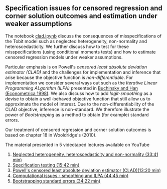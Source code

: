 ## Specification issues for censored regression and corner solution outcomes and estimation under weaker assumptions

The notebook [clad.ipynb](https://github.com/bschjerning/EconometricsB/blob/main/lectures/17_censored_regrssion_clad/clad.ipynb) discuss the consequences of misspecifications of the Tobit model such as neglected heterogeneity, non-normality and heteroscedasticity. We further discuss how to test for these misspecifications (using conditional moments tests) and how to estimate censored regression models under weaker assumptions. 

Particular emphasis is on Powell's *censored least absolute deviation estimator (CLAD)* and the challenges for implementation and inference that arise because the objective function is *non-differentiable*. For implementation we consider several ways out such as the *Iterative Linear Programming ALgorithm (ILPA)* presented in [Buchinsky and Han (Econometrica 1998)](https://doi.org/10.2307/2998578). We also discuss how to add *logit-smoothing* as a devise to obtain a well-behaved objective function that still allow us to approximate the model of interest. Due to the non-differentiability of the CLAD objective, inference is non-standard. We therefore illustrate the power of *Bootstrapping* as a method to obtain (for example) standard errors. 
 

Our treatment of censored regression and corner solution outcomes is based on chapter 18 in Wooldridge's (2010). 

The material presented in 5 videotaped lectures available on YouTube

1. [Neglected heterogeneity, heteroscedasticity and non-normality (33:41 min)](https://youtu.be/OlmqEQEZAiU)
2. [Specification testing (15:42 min)](https://youtu.be/eRkozJlu2xA)
3. [Powell's censored least absolute deviation estimator (CLAD)(13:20 min)](https://youtu.be/SmiBmW7oSfU)
4. [Computational issues - smoothing and ILPA (44:45 min)](https://youtu.be/HE6_WR0XrTs)
5. [Bootstrapping standard errors (34:22 min)](https://youtu.be/3dAO5pMEOA8)
